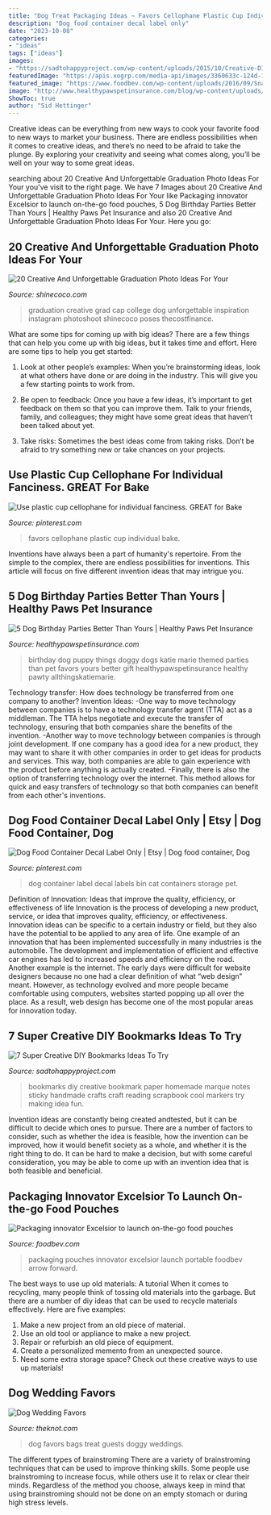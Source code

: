 ```yaml
---
title: "Dog Treat Packaging Ideas ~ Favors Cellophane Plastic Cup Individual Bake"
description: "Dog food container decal label only"
date: "2023-10-08"
categories:
- "ideas"
tags: ["ideas"]
images:
- "https://sadtohappyproject.com/wp-content/uploads/2015/10/Creative-DIY-Bookmarks-Ideas3.jpg"
featuredImage: "https://apis.xogrp.com/media-api/images/3360633c-124d-11e4-843f-22000aa61a3e~rs_729.h"
featured_image: "https://www.foodbev.com/wp-content/uploads/2016/09/SnackGo-main-image-2.jpg"
image: "http://www.healthypawspetinsurance.com/blog/wp-content/uploads/dog_birthday_party7.jpg"
ShowToc: true
author: "Sid Hettinger"
---
```



Creative ideas can be everything from new ways to cook your favorite food to new ways to market your business. There are endless possibilities when it comes to creative ideas, and there’s no need to be afraid to take the plunge. By exploring your creativity and seeing what comes along, you’ll be well on your way to some great ideas.

	

		
searching about 20 Creative And Unforgettable Graduation Photo Ideas For Your you've visit to the right page. We have 7 Images about 20 Creative And Unforgettable Graduation Photo Ideas For Your like Packaging innovator Excelsior to launch on-the-go food pouches, 5 Dog Birthday Parties Better Than Yours | Healthy Paws Pet Insurance and also 20 Creative And Unforgettable Graduation Photo Ideas For Your. Here you go:
		
    
## 20 Creative And Unforgettable Graduation Photo Ideas For Your

<img loading=lazy src="https://shinecoco.com/wp-content/uploads/2020/05/lovealldesign.co_.jpg" onerror="this.onerror=null;this.src='https://tse1.mm.bing.net/th?id=OIP.CttwaYJDgtVOV3QlaBSB3wHaIl&amp;pid=15.1';" alt="20 Creative And Unforgettable Graduation Photo Ideas For Your">

_Source: shinecoco.com_

>graduation creative grad cap college dog unforgettable inspiration instagram photoshoot shinecoco poses thecostfinance. 

	

What are some tips for coming up with big ideas?
There are a few things that can help you come up with big ideas, but it takes time and effort. Here are some tips to help you get started:
1. Look at other people’s examples: When you’re brainstorming ideas, look at what others have done or are doing in the industry. This will give you a few starting points to work from.

2. Be open to feedback: Once you have a few ideas, it’s important to get feedback on them so that you can improve them. Talk to your friends, family, and colleagues; they might have some great ideas that haven’t been talked about yet.

3. Take risks: Sometimes the best ideas come from taking risks. Don’t be afraid to try something new or take chances on your projects.

    
## Use Plastic Cup Cellophane For Individual Fanciness. GREAT For Bake

<img loading=lazy src="https://s-media-cache-ak0.pinimg.com/736x/e6/a2/be/e6a2be853fd45b94bfae9dbecffbe8cc.jpg" onerror="this.onerror=null;this.src='https://tse4.mm.bing.net/th?id=OIP.9SZuwD7kN6_P7a_4tMUZ1QHaJ4&amp;pid=15.1';" alt="Use plastic cup cellophane for individual fanciness. GREAT for Bake">

_Source: pinterest.com_

>favors cellophane plastic cup individual bake. 

	

Inventions have always been a part of humanity's repertoire. From the simple to the complex, there are endless possibilities for inventions. This article will focus on five different invention ideas that may intrigue you.

    
## 5 Dog Birthday Parties Better Than Yours | Healthy Paws Pet Insurance

<img loading=lazy src="http://www.healthypawspetinsurance.com/blog/wp-content/uploads/dog_birthday_party7.jpg" onerror="this.onerror=null;this.src='https://tse1.mm.bing.net/th?id=OIP.7sn3B01EZ7lhLNxNLUolFgHaLG&amp;pid=15.1';" alt="5 Dog Birthday Parties Better Than Yours | Healthy Paws Pet Insurance">

_Source: healthypawspetinsurance.com_

>birthday dog puppy things doggy dogs katie marie themed parties than pet favors yours better gift healthypawspetinsurance healthy pawty allthingskatiemarie. 

	

Technology transfer: How does technology be transferred from one company to another?
Invention Ideas: 
-One way to move technology between companies is to have a technology transfer agent (TTA) act as a middleman. The TTA helps negotiate and execute the transfer of technology, ensuring that both companies share the benefits of the invention. 
-Another way to move technology between companies is through joint development. If one company has a good idea for a new product, they may want to share it with other companies in order to get ideas for products and services. This way, both companies are able to gain experience with the product before anything is actually created. 
-Finally, there is also the option of transferring technology over the internet. This method allows for quick and easy transfers of technology so that both companies can benefit from each other's inventions.

    
## Dog Food Container Decal Label Only | Etsy | Dog Food Container, Dog

<img loading=lazy src="https://i.pinimg.com/736x/16/e9/6b/16e96bafff7665ff0a15b71404bc4504.jpg" onerror="this.onerror=null;this.src='https://tse1.mm.bing.net/th?id=OIP.9-W3sB0mxVPv8Y8XVBEN9gHaJ3&amp;pid=15.1';" alt="Dog Food Container Decal Label Only | Etsy | Dog food container, Dog">

_Source: pinterest.com_

>dog container label decal labels bin cat containers storage pet. 

	

Definition of Innovation: Ideas that improve the quality, efficiency, or effectiveness of life
Innovation is the process of developing a new product, service, or idea that improves quality, efficiency, or effectiveness. Innovation ideas can be specific to a certain industry or field, but they also have the potential to be applied to any area of life. 
One example of an innovation that has been implemented successfully in many industries is the automobile. The development and implementation of efficient and effective car engines has led to increased speeds and efficiency on the road. Another example is the internet. The early days were difficult for website designers because no one had a clear definition of what “web design” meant. However, as technology evolved and more people became comfortable using computers, websites started popping up all over the place. As a result, web design has become one of the most popular areas for innovation today.

    
## 7 Super Creative DIY Bookmarks Ideas To Try

<img loading=lazy src="https://sadtohappyproject.com/wp-content/uploads/2015/10/Creative-DIY-Bookmarks-Ideas3.jpg" onerror="this.onerror=null;this.src='https://tse3.mm.bing.net/th?id=OIP.jM1Rn43XfgpmfRRuLZMomgHaJ3&amp;pid=15.1';" alt="7 Super Creative DIY Bookmarks Ideas To Try">

_Source: sadtohappyproject.com_

>bookmarks diy creative bookmark paper homemade marque notes sticky handmade crafts craft reading scrapbook cool markers try making idea fun. 

	

Invention ideas are constantly being created andtested, but it can be difficult to decide which ones to pursue. There are a number of factors to consider, such as whether the idea is feasible, how the invention can be improved, how it would benefit society as a whole, and whether it is the right thing to do. It can be hard to make a decision, but with some careful consideration, you may be able to come up with an invention idea that is both feasible and beneficial.

    
## Packaging Innovator Excelsior To Launch On-the-go Food Pouches

<img loading=lazy src="https://www.foodbev.com/wp-content/uploads/2016/09/SnackGo-main-image-2.jpg" onerror="this.onerror=null;this.src='https://tse3.mm.bing.net/th?id=OIP.s5_ZFekt5PutoXPoRfRQsAHaEn&amp;pid=15.1';" alt="Packaging innovator Excelsior to launch on-the-go food pouches">

_Source: foodbev.com_

>packaging pouches innovator excelsior launch portable foodbev arrow forward. 

	

The best ways to use up old materials: A tutorial
When it comes to recycling, many people think of tossing old materials into the garbage. But there are a number of diy ideas that can be used to recycle materials effectively. Here are five examples:
1. Make a new project from an old piece of material.
2. Use an old tool or appliance to make a new project.
3. Repair or refurbish an old piece of equipment. 
4. Create a personalized memento from an unexpected source.
5. Need some extra storage space? Check out these creative ways to use up materials!

    
## Dog Wedding Favors

<img loading=lazy src="https://apis.xogrp.com/media-api/images/3360633c-124d-11e4-843f-22000aa61a3e~rs_729.h" onerror="this.onerror=null;this.src='https://tse3.mm.bing.net/th?id=OIP.haDrg_MVSSvF0F0G5ndtpQHaLG&amp;pid=15.1';" alt="Dog Wedding Favors">

_Source: theknot.com_

>dog favors bags treat guests doggy weddings. 

	

The different types of brainstroming
There are a variety of brainstroming techniques that can be used to improve thinking skills. Some people use brainstroming to increase focus, while others use it to relax or clear their minds. Regardless of the method you choose, always keep in mind that using brainstroming should not be done on an empty stomach or during high stress levels.

